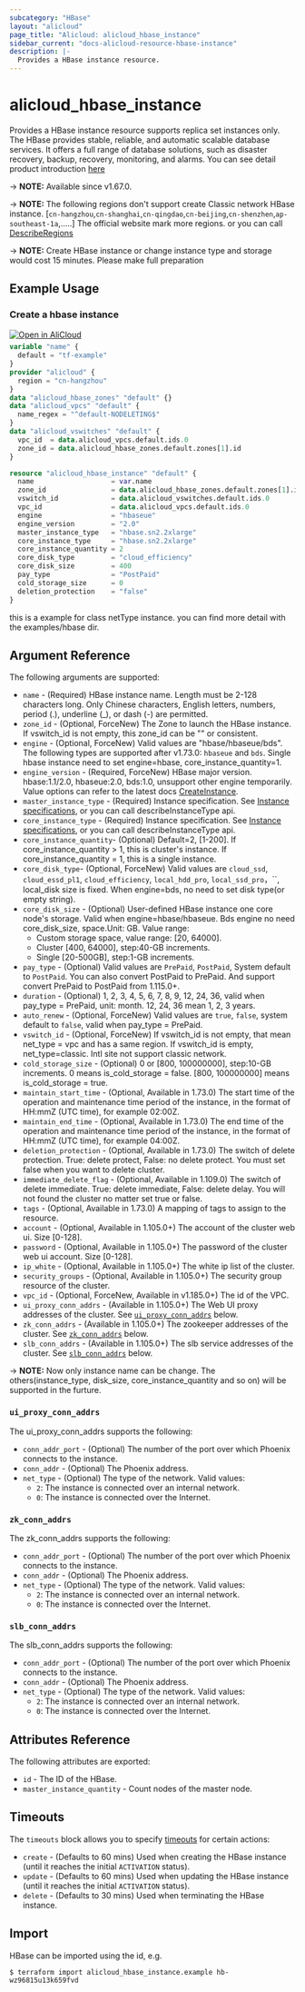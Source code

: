 ```yaml
---
subcategory: "HBase"
layout: "alicloud"
page_title: "Alicloud: alicloud_hbase_instance"
sidebar_current: "docs-alicloud-resource-hbase-instance"
description: |-
  Provides a HBase instance resource.
---
```


# alicloud_hbase_instance

Provides a HBase instance resource supports replica set instances only. The HBase provides stable, reliable, and automatic scalable database services.
It offers a full range of database solutions, such as disaster recovery, backup, recovery, monitoring, and alarms.
You can see detail product introduction [here](https://www.alibabacloud.com/help/en/apsaradb-for-hbase/latest/createcluster)

-> **NOTE:** Available since v1.67.0.

-> **NOTE:**  The following regions don't support create Classic network HBase instance.
[`cn-hangzhou`,`cn-shanghai`,`cn-qingdao`,`cn-beijing`,`cn-shenzhen`,`ap-southeast-1a`,.....]
The official website mark  more regions. or you can call [DescribeRegions](https://www.alibabacloud.com/help/en/apsaradb-for-hbase/latest/describeregions)

-> **NOTE:**  Create HBase instance or change instance type and storage would cost 15 minutes. Please make full preparation

## Example Usage

### Create a hbase instance

<div style="display: block;margin-bottom: 40px;"><div class="oics-button" style="float: right;position: absolute;margin-bottom: 10px;">
  <a href="https://api.aliyun.com/api-tools/terraform?resource=alicloud_hbase_instance&exampleId=3771916a-d79a-64d1-0710-57192fe23dd053cd92f2&activeTab=example&spm=docs.r.hbase_instance.0.3771916ad7&intl_lang=EN_US" target="_blank">
    <img alt="Open in AliCloud" src="https://img.alicdn.com/imgextra/i1/O1CN01hjjqXv1uYUlY56FyX_!!6000000006049-55-tps-254-36.svg" style="max-height: 44px; max-width: 100%;">
  </a>
</div></div>

```terraform
variable "name" {
  default = "tf-example"
}
provider "alicloud" {
  region = "cn-hangzhou"
}
data "alicloud_hbase_zones" "default" {}
data "alicloud_vpcs" "default" {
  name_regex = "^default-NODELETING$"
}
data "alicloud_vswitches" "default" {
  vpc_id  = data.alicloud_vpcs.default.ids.0
  zone_id = data.alicloud_hbase_zones.default.zones[1].id
}

resource "alicloud_hbase_instance" "default" {
  name                   = var.name
  zone_id                = data.alicloud_hbase_zones.default.zones[1].id
  vswitch_id             = data.alicloud_vswitches.default.ids.0
  vpc_id                 = data.alicloud_vpcs.default.ids.0
  engine                 = "hbaseue"
  engine_version         = "2.0"
  master_instance_type   = "hbase.sn2.2xlarge"
  core_instance_type     = "hbase.sn2.2xlarge"
  core_instance_quantity = 2
  core_disk_type         = "cloud_efficiency"
  core_disk_size         = 400
  pay_type               = "PostPaid"
  cold_storage_size      = 0
  deletion_protection    = "false"
}
```

this is a example for class netType instance. you can find more detail with the examples/hbase dir.

## Argument Reference

The following arguments are supported:

* `name` - (Required) HBase instance name. Length must be 2-128 characters long. Only Chinese characters, English letters, numbers, period (.), underline (_), or dash (-) are permitted. 
* `zone_id` - (Optional, ForceNew) The Zone to launch the HBase instance. If vswitch_id is not empty, this zone_id can be "" or consistent.
* `engine` - (Optional, ForceNew) Valid values are "hbase/hbaseue/bds". The following types are supported after v1.73.0: `hbaseue` and `bds`. Single hbase instance need to set engine=hbase, core_instance_quantity=1.
* `engine_version` - (Required, ForceNew) HBase major version. hbase:1.1/2.0, hbaseue:2.0, bds:1.0, unsupport other engine temporarily. Value options can refer to the latest docs [CreateInstance](https://www.alibabacloud.com/help/en/data-lake-analytics/latest/createinstance).
* `master_instance_type` - (Required) Instance specification. See [Instance specifications](https://help.aliyun.com/document_detail/53532.html), or you can call describeInstanceType api.
* `core_instance_type` - (Required) Instance specification. See [Instance specifications](https://help.aliyun.com/document_detail/53532.html), or you can call describeInstanceType api.
* `core_instance_quantity`- (Optional) Default=2, [1-200]. If core_instance_quantity > 1, this is cluster's instance. If core_instance_quantity = 1, this is a single instance.
* `core_disk_type`- (Optional, ForceNew) Valid values are `cloud_ssd`, `cloud_essd_pl1`, `cloud_efficiency`, `local_hdd_pro`, `local_ssd_pro`，``, local_disk size is fixed. When engine=bds, no need to set disk type(or empty string).
* `core_disk_size` - (Optional) User-defined HBase instance one core node's storage. Valid when engine=hbase/hbaseue. Bds engine no need core_disk_size, space.Unit: GB. Value range:
  - Custom storage space, value range: [20, 64000].
  - Cluster [400, 64000], step:40-GB increments.
  - Single [20-500GB], step:1-GB increments.
* `pay_type` - (Optional) Valid values are `PrePaid`, `PostPaid`, System default to `PostPaid`. You can also convert PostPaid to PrePaid. And support convert PrePaid to PostPaid from 1.115.0+.
* `duration` - (Optional) 1, 2, 3, 4, 5, 6, 7, 8, 9, 12, 24, 36, valid when pay_type = PrePaid,  unit: month. 12, 24, 36 mean 1, 2, 3 years.
* `auto_renew` - (Optional, ForceNew) Valid values are `true`, `false`, system default to `false`, valid when pay_type = PrePaid.
* `vswitch_id` - (Optional, ForceNew) If vswitch_id is not empty, that mean net_type = vpc and has a same region. If vswitch_id is empty, net_type=classic. Intl site not support classic network.
* `cold_storage_size` - (Optional) 0 or [800, 100000000], step:10-GB increments. 0 means is_cold_storage = false. [800, 100000000] means is_cold_storage = true.
* `maintain_start_time` - (Optional, Available in 1.73.0) The start time of the operation and maintenance time period of the instance, in the format of HH:mmZ (UTC time), for example 02:00Z.
* `maintain_end_time` - (Optional, Available in 1.73.0) The end time of the operation and maintenance time period of the instance, in the format of HH:mmZ (UTC time), for example 04:00Z.
* `deletion_protection` - (Optional, Available in 1.73.0) The switch of delete protection. True: delete protect, False: no delete protect. You must set false when you want to delete cluster.
* `immediate_delete_flag` - (Optional, Available in 1.109.0) The switch of delete immediate. True: delete immediate, False: delete delay. You will not found the cluster no matter set true or false.
* `tags` - (Optional, Available in 1.73.0) A mapping of tags to assign to the resource.
* `account` - (Optional, Available in 1.105.0+) The account of the cluster web ui. Size [0-128].
* `password` - (Optional, Available in 1.105.0+) The password of the cluster web ui account. Size [0-128].
* `ip_white` - (Optional, Available in 1.105.0+) The white ip list of the cluster.
* `security_groups` - (Optional, Available in 1.105.0+) The security group resource of the cluster.
* `vpc_id` - (Optional, ForceNew, Available in v1.185.0+) The id of the VPC.
* `ui_proxy_conn_addrs` - (Available in 1.105.0+) The Web UI proxy addresses of the cluster. See [`ui_proxy_conn_addrs`](#ui_proxy_conn_addrs) below.
* `zk_conn_addrs` - (Available in 1.105.0+) The zookeeper addresses of the cluster. See [`zk_conn_addrs`](#zk_conn_addrs) below.
* `slb_conn_addrs` - (Available in 1.105.0+) The slb service addresses of the cluster. See [`slb_conn_addrs`](#slb_conn_addrs) below.

-> **NOTE:** Now only instance name can be change. The others(instance_type, disk_size, core_instance_quantity and so on) will be supported in the furture.

### `ui_proxy_conn_addrs`

The ui_proxy_conn_addrs supports the following:

* `conn_addr_port` - (Optional) The number of the port over which Phoenix connects to the instance.
* `conn_addr` - (Optional) The Phoenix address.
* `net_type` - (Optional) The type of the network. Valid values:
  - `2`: The instance is connected over an internal network.
  - `0`: The instance is connected over the Internet.

### `zk_conn_addrs`

The zk_conn_addrs supports the following:

* `conn_addr_port` - (Optional) The number of the port over which Phoenix connects to the instance.
* `conn_addr` - (Optional) The Phoenix address.
* `net_type` - (Optional) The type of the network. Valid values:
  - `2`: The instance is connected over an internal network.
  - `0`: The instance is connected over the Internet.

### `slb_conn_addrs`

The slb_conn_addrs supports the following:

* `conn_addr_port` - (Optional) The number of the port over which Phoenix connects to the instance.
* `conn_addr` - (Optional) The Phoenix address.
* `net_type` - (Optional) The type of the network. Valid values:
  - `2`: The instance is connected over an internal network.
  - `0`: The instance is connected over the Internet.

## Attributes Reference

The following attributes are exported:

* `id` - The ID of the HBase.
* `master_instance_quantity` - Count nodes of the master node.


## Timeouts

The `timeouts` block allows you to specify [timeouts](https://www.terraform.io/docs/configuration-0-11/resources.html#timeouts) for certain actions:

* `create` - (Defaults to 60 mins) Used when creating the HBase instance (until it reaches the initial `ACTIVATION` status).
* `update` - (Defaults to 60 mins) Used when updating the HBase instance (until it reaches the initial `ACTIVATION` status).
* `delete` - (Defaults to 30 mins) Used when terminating the HBase instance. 

## Import

HBase can be imported using the id, e.g.

```shell
$ terraform import alicloud_hbase_instance.example hb-wz96815u13k659fvd
```
